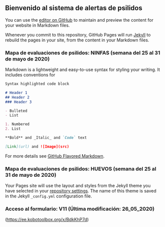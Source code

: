 ## Bienvenido al sistema de alertas de psilidos

You can use the [editor on GitHub](https://github.com/vacashot/asoprofit/edit/master/README.md) to maintain and preview the content for your website in Markdown files.

Whenever you commit to this repository, GitHub Pages will run [Jekyll](https://jekyllrb.com/) to rebuild the pages in your site, from the content in your Markdown files.

### Mapa de evaluaciones de psilidos: NINFAS (semana del 25 al 31 de mayo de 2020)

Markdown is a lightweight and easy-to-use syntax for styling your writing. It includes conventions for

```markdown
Syntax highlighted code block

# Header 1
## Header 2
### Header 3

- Bulleted
- List

1. Numbered
2. List

**Bold** and _Italic_ and `Code` text

[Link](url) and ![Image](src)
```

For more details see [GitHub Flavored Markdown](https://guides.github.com/features/mastering-markdown/).

### Mapa de evaluaciones de psilidos: HUEVOS (semana del 25 al 31 de mayo de 2020)

Your Pages site will use the layout and styles from the Jekyll theme you have selected in your [repository settings](https://github.com/vacashot/asoprofit/settings). The name of this theme is saved in the Jekyll `_config.yml` configuration file.

### Acceso al formulario: V11 (Última modificación: 26_05_2020)

(https://ee.kobotoolbox.org/x/BdkKhP7d)
